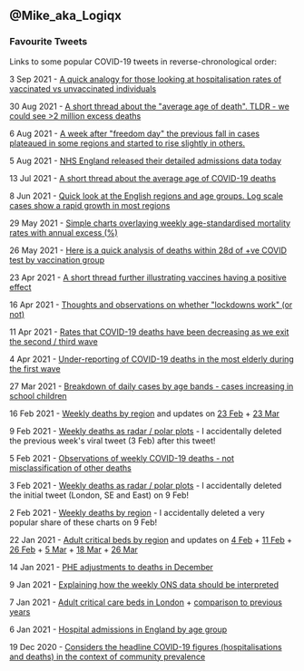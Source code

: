 ## @Mike_aka_Logiqx

### Favourite Tweets

Links to some popular COVID-19 tweets in reverse-chronological order:

3 Sep 2021 - [A quick analogy for those looking at hospitalisation rates of vaccinated vs unvaccinated individuals](https://twitter.com/Mike_aka_Logiqx/status/1433361132023132160)

30 Aug 2021 - [A short thread about the "average age of death". TLDR - we could see >2 million excess deaths](https://twitter.com/Mike_aka_Logiqx/status/1432398355423010819?s=20)

6 Aug 2021 - [A week after "freedom day" the previous fall in cases plateaued in some regions and started to rise slightly in others.](https://twitter.com/Mike_aka_Logiqx/status/1423568424937172992?s=20)

5 Aug 2021 - [NHS England released their detailed admissions data today](https://twitter.com/Mike_aka_Logiqx/status/1423407555146092547?s=20)

13 Jul 2021 - [A short thread about the average age of COVID-19 deaths](https://twitter.com/Mike_aka_Logiqx/status/1414899423704985603?s=20)

8 Jun 2021 - [Quick look at the English regions and age groups. Log scale cases show a rapid growth in most regions](https://twitter.com/Mike_aka_Logiqx/status/1402162700151631872?s=20)

29 May 2021 - [Simple charts overlaying weekly age-standardised mortality rates with annual excess (%)](https://twitter.com/Mike_aka_Logiqx/status/1398606598579408898?s=20)

26 May 2021 - [Here is a quick analysis of deaths within 28d of +ve COVID test by vaccination group](https://twitter.com/Mike_aka_Logiqx/status/1397516512005591042?s=20)

23 Apr 2021 - [A short thread further illustrating vaccines having a positive effect](https://twitter.com/Mike_aka_Logiqx/status/1385676988992610309?s=20)

16 Apr 2021 - [Thoughts and observations on whether "lockdowns work" (or not)](https://twitter.com/Mike_aka_Logiqx/status/1382958431552876545?s=20)

11 Apr 2021 - [Rates that COVID-19 deaths have been decreasing as we exit the second / third wave](https://twitter.com/Mike_aka_Logiqx/status/1381175166508621825?s=20)

4 Apr 2021 - [Under-reporting of COVID-19 deaths in the most elderly during the first wave](https://twitter.com/Mike_aka_Logiqx/status/1378639743978762241?s=20)

27 Mar 2021 - [Breakdown of daily cases by age bands - cases increasing in school children](https://twitter.com/Mike_aka_Logiqx/status/1375762237600727040?s=20)

16 Feb 2021 - [Weekly deaths by region](https://twitter.com/Mike_aka_Logiqx/status/1361648140105957377?s=20) and updates on [23 Feb](https://twitter.com/Mike_aka_Logiqx/status/1364168915606249473?s=20) + [23 Mar](https://twitter.com/Mike_aka_Logiqx/status/1374386415216173066?s=20)

9 Feb 2021 - [Weekly deaths as radar / polar plots](https://twitter.com/Mike_aka_Logiqx/status/1359097004723482626?s=20) - I accidentally deleted the previous week's viral tweet (3 Feb) after this tweet!

5 Feb 2021 - [Observations of weekly COVID-19 deaths - not misclassification of other deaths](https://twitter.com/Mike_aka_Logiqx/status/1357646891220099076?s=20)

3 Feb 2021 - [Weekly deaths as radar / polar plots](https://twitter.com/Mike_aka_Logiqx/status/1357024303238307842) - I accidentally deleted the initial tweet (London, SE and East) on 9 Feb!

2 Feb 2021 - [Weekly deaths by region](https://twitter.com/Mike_aka_Logiqx/status/1356544215229075456?s=20) - I accidentally deleted a very popular share of these charts on 9 Feb!

22 Jan 2021 - [Adult critical beds by region](https://twitter.com/Mike_aka_Logiqx/status/1352541529173327873?s=20) and updates on [4 Feb](https://twitter.com/Mike_aka_Logiqx/status/1357275609827844096?s=20) + [11 Feb](https://twitter.com/Mike_aka_Logiqx/status/1359903960019173387?s=20) + [26 Feb](https://twitter.com/Mike_aka_Logiqx/status/1365356856261107712?s=20) + [5 Mar](https://twitter.com/Mike_aka_Logiqx/status/1367761339171696648?s=20) + [18 Mar](https://twitter.com/Mike_aka_Logiqx/status/1372615847328370690?s=20) + [26 Mar](https://twitter.com/Mike_aka_Logiqx/status/1375529985734246403?s=20)

14 Jan 2021 - [PHE adjustments to deaths in December](https://twitter.com/Mike_aka_Logiqx/status/1349728425963970569?s=20)

9 Jan 2021 - [Explaining how the weekly ONS data should be interpreted](https://twitter.com/Mike_aka_Logiqx/status/1347912839479128064?s=20)

7 Jan 2021 - [Adult critical care beds in London](https://twitter.com/Mike_aka_Logiqx/status/1347327130208710656?s=20) + [comparison to previous years](https://twitter.com/Mike_aka_Logiqx/status/1347533215314173952?s=20)

6 Jan 2021 - [Hospital admissions in England by age group](https://twitter.com/Mike_aka_Logiqx/status/1346898507978911745?s=20)

19 Dec 2020 - [Considers the headline COVID-19 figures (hospitalisations and deaths) in the context of community prevalence](https://twitter.com/Mike_aka_Logiqx/status/1340225714319224834?s=20)

